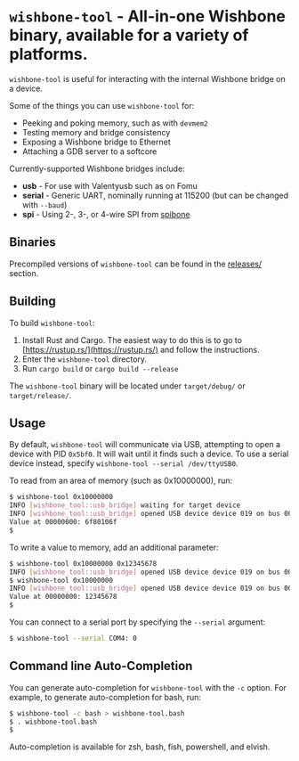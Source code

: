 # `wishbone-tool` - All-in-one Wishbone binary, available for a variety of platforms.

`wishbone-tool` is useful for interacting with the internal Wishbone bridge on a device.

Some of the things you can use `wishbone-tool` for:

* Peeking and poking memory, such as with `devmem2`
* Testing memory and bridge consistency
* Exposing a Wishbone bridge to Ethernet
* Attaching a GDB server to a softcore

Currently-supported Wishbone bridges include:

* **usb** - For use with Valentyusb such as on Fomu
* **serial** - Generic UART, nominally running at 115200 (but can be changed with `--baud`)
* **spi** - Using 2-, 3-, or 4-wire SPI from [spibone](https://github.com/xobs/spibone)

## Binaries

Precompiled versions of `wishbone-tool` can be found in the [releases/](https://github.com/xobs/wishbone-utils/releases) section.

## Building

To build `wishbone-tool`:

1. Install Rust and Cargo. The easiest way to do this is to go to [https://rustup.rs/](https://rustup.rs/) and follow the instructions.
2. Enter the `wishbone-tool` directory.
3. Run `cargo build` or `cargo build --release`

The `wishbone-tool` binary will be located under `target/debug/` or `target/release/`.

## Usage

By default, `wishbone-tool` will communicate via USB, attempting to open a device with PID `0x5bf0`.  It will wait until it finds such a device.  To use a serial device instead, specify `wishbone-tool --serial /dev/ttyUSB0`.

To read from an area of memory (such as 0x10000000), run:

```sh
$ wishbone-tool 0x10000000
INFO [wishbone_tool::usb_bridge] waiting for target device
INFO [wishbone_tool::usb_bridge] opened USB device device 019 on bus 001
Value at 00000000: 6f80106f
$
```

To write a value to memory, add an additional parameter:

```sh
$ wishbone-tool 0x10000000 0x12345678
INFO [wishbone_tool::usb_bridge] opened USB device device 019 on bus 001
$ wishbone-tool 0x10000000
INFO [wishbone_tool::usb_bridge] opened USB device device 019 on bus 001
Value at 00000000: 12345678
$
```

You can connect to a serial port by specifying the `--serial` argument:

```sh
$ wishbone-tool --serial COM4: 0
```

## Command line Auto-Completion

You can generate auto-completion for `wishbone-tool` with the `-c` option.  For example,
to generate auto-completion for bash, run:

```sh
$ wishbone-tool -c bash > wishbone-tool.bash
$ . wishbone-tool.bash
$
```

Auto-completion is available for zsh, bash, fish, powershell, and elvish.
